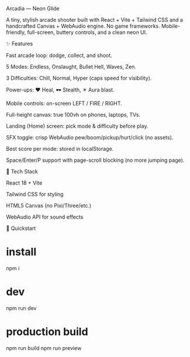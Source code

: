 Arcadia — Neon Glide

A tiny, stylish arcade shooter built with React + Vite + Tailwind CSS and a handcrafted Canvas + WebAudio engine. No game frameworks. Mobile-friendly, full-screen, buttery controls, and a clean neon UI.

✨ Features

Fast arcade loop: dodge, collect, and shoot.

5 Modes: Endless, Onslaught, Bullet Hell, Waves, Zen.

3 Difficulties: Chill, Normal, Hyper (caps speed for visibility).

Power-ups: ❤️ Heal, 🕶 Stealth, ✴ Aura blast.

Mobile controls: on-screen LEFT / FIRE / RIGHT.

Full-height canvas: true 100vh on phones, laptops, TVs.

Landing (Home) screen: pick mode & difficulty before play.

SFX toggle: crisp WebAudio pew/boom/pickup/hurt/click (no assets).

Best score per mode: stored in localStorage.

Space/Enter/P support with page-scroll blocking (no more jumping page).

🧰 Tech Stack

React 18 + Vite

Tailwind CSS for styling

HTML5 Canvas (no Pixi/Three/etc.)

WebAudio API for sound effects

🚀 Quickstart
# install
npm i

# dev
npm run dev

# production build
npm run build
npm run preview